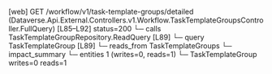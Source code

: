 [web] GET /workflow/v1/task-template-groups/detailed  (Dataverse.Api.External.Controllers.v1.Workflow.TaskTemplateGroupsController.FullQuery)  [L85–L92] status=200
  └─ calls TaskTemplateGroupRepository.ReadQuery [L89]
  └─ query TaskTemplateGroup [L89]
    └─ reads_from TaskTemplateGroups
  └─ impact_summary
    └─ entities 1 (writes=0, reads=1)
      └─ TaskTemplateGroup writes=0 reads=1

